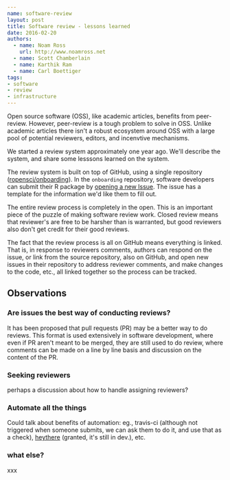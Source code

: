 ```yaml
---
name: software-review
layout: post
title: Software review - lessons learned
date: 2016-02-20
authors:
  - name: Noam Ross
    url: http://www.noamross.net
  - name: Scott Chamberlain
  - name: Karthik Ram
  - name: Carl Boettiger
tags:
- software
- review
- infrastructure
---
```


Open source software (OSS), like academic articles, benefits from
peer-review. However, peer-review is a tough problem to solve in OSS.
Unlike academic articles there isn't a robust ecosystem around OSS
with a large pool of potential reviewers, editors, and incenvtive mechanisms.

We started a review system approximately one year ago. We'll describe the system, and share some lesssons learned on the system.

The review system is built on top of GitHub, using a single repository ([ropensci/onboarding][onboard]). In the `onboarding` repository, software developers can submit their R package by [opening a new Issue](https://github.com/ropensci/onboarding/issues/new). The issue has a template for the information we'd like them to fill out.

The entire review process is completely in the open. This is an important piece of the puzzle of making software review work. Closed review means that reviewer's are free to be harsher than is warranted, but good reviewers also don't get credit for their good reviews.

The fact that the review process is all on GitHub means everything is linked. That is, in response to reviewers comments, authors can respond on the issue, or link from the source repository, also on GitHub, and open new issues in their repository to address reviewer comments, and make changes to the code, etc., all linked together so the process can be tracked.

## Observations

### Are issues the best way of conducting reviews?

It has been proposed that pull requests (PR) may be a better way to do reviews. This format is used extensively in software development, where even if PR aren't meant to be merged, they are still used to do review, where comments can be made on a line by line basis and discussion on the content of the PR.

### Seeking reviewers

perhaps a discussion about how to handle assigning reviewers?

### Automate all the things

Could talk about benefits of automation: eg., travis-ci (although not triggered when someone submits, we can ask them to do it, and use that as a check), [heythere](https://github.com/ropenscilabs/heythere) (granted, it's still in dev.), etc.

### what else?

xxx

[onboard]: https://github.com/ropensci/onboarding
